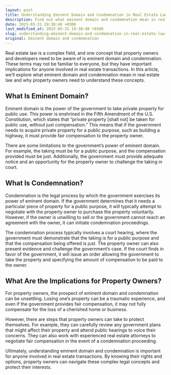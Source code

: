 ```yaml
---
layout: post
title: Understanding Eminent Domain and Condemnation in Real Estate Law
description: Find out what eminent domain and condemnation mean in real estate law and why property owners need to know the details.
date: 2023-03-31 19:30:48 +0300
last_modified_at: 2023-03-31 19:30:48 +0300
slug: understanding-eminent-domain-and-condemnation-in-real-estate-law
original: Eminent domain and condemnation
---
```

Real estate law is a complex field, and one concept that property owners and developers need to be aware of is eminent domain and condemnation. These terms may not be familiar to everyone, but they have important implications for anyone involved in real estate transactions. In this article, we’ll explore what eminent domain and condemnation mean in real estate law and why property owners need to understand these concepts.

## What Is Eminent Domain?

Eminent domain is the power of the government to take private property for public use. This power is enshrined in the Fifth Amendment of the U.S. Constitution, which states that “private property [shall not] be taken for public use, without just compensation.” This means that if the government needs to acquire private property for a public purpose, such as building a highway, it must provide fair compensation to the property owner.

There are some limitations to the government’s power of eminent domain. For example, the taking must be for a public purpose, and the compensation provided must be just. Additionally, the government must provide adequate notice and an opportunity for the property owner to challenge the taking in court.

## What Is Condemnation?

Condemnation is the legal process by which the government exercises its power of eminent domain. If the government determines that it needs a particular piece of property for a public purpose, it will typically attempt to negotiate with the property owner to purchase the property voluntarily. However, if the owner is unwilling to sell or the government cannot reach an agreement with the owner, it can initiate condemnation proceedings.

The condemnation process typically involves a court hearing, where the government must demonstrate that the taking is for a public purpose and that the compensation being offered is just. The property owner can also present evidence and challenge the government’s case. If the court finds in favor of the government, it will issue an order allowing the government to take the property and specifying the amount of compensation to be paid to the owner.

## What Are the Implications for Property Owners?

For property owners, the prospect of eminent domain and condemnation can be unsettling. Losing one’s property can be a traumatic experience, and even if the government provides fair compensation, it may not fully compensate for the loss of a cherished home or business.

However, there are steps that property owners can take to protect themselves. For example, they can carefully review any government plans that might affect their property and attend public hearings to voice their concerns. They can also work with experienced real estate attorneys to negotiate fair compensation in the event of a condemnation proceeding.

Ultimately, understanding eminent domain and condemnation is important for anyone involved in real estate transactions. By knowing their rights and options, property owners can navigate these complex legal concepts and protect their interests.